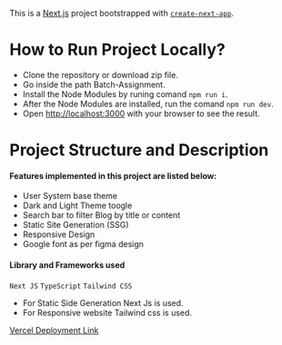 This is a [Next.js](https://nextjs.org/) project bootstrapped with [`create-next-app`](https://github.com/vercel/next.js/tree/canary/packages/create-next-app).


# How to Run Project Locally?

- Clone the repository or download zip file.
- Go inside the path Batch-Assignment.
- Install the Node Modules by runing comand `npm run i`.
- After the Node Modules are installed, run the comand `npm run dev`.
- Open [http://localhost:3000](http://localhost:3000) with your browser to see the result.

# Project Structure and Description
  #### Features implemented in this project are listed below: 
  - User System base theme
  - Dark and Light Theme toogle
  - Search bar to filter Blog by title or content 
  - Static Site Generation (SSG)
  - Responsive Design
  - Google font as per figma design

#### Library and Frameworks used 
 `Next JS`
 `TypeScript`
 `Tailwind CSS`

- For Static Side Generation Next Js is used.
- For Responsive website Tailwind css is used. 

 <a href="https://batch-blog-assignment.vercel.app/">Vercel Deployment Link</a>
